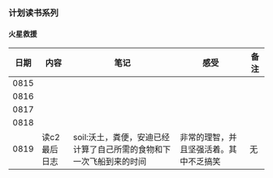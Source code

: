 ### 计划读书系列


#### 火星救援

| 日期 | 内容 | 笔记 | 感受 | 备注 |
| --- | --- | --- | --- | --- |
| 0815 |  |  |  |  |
| 0816 |  |  |  |  |
| 0817 |  |  |  |  |
| 0818 |  |  |  |  |
| 0819 | 读c2最后日志 | soil:沃土，粪便，安迪已经计算了自己所需的食物和下一次飞船到来的时间 | 非常的理智，并且坚强活着。其中不乏搞笑 | 无 |




